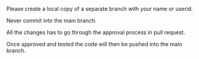 Please create a local copy of a separate branch with your name or userid.

Never commit into the main branch.

All the changes has to go through the approval process in pull request.

Once approved and tested the code will then be pushed into the main branch.
